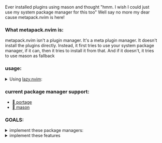 <!-- vim: set textwidth=78: -->
Ever installed plugins using mason and thought "hmm. I wish I could just use
my system package manager for this too" Well say no more my dear cause
metapack.nvim is here!

### What metapack.nvim is:
metapack.nvim isn't a plugin manager. It's a meta plugin manager. It doesn't
install the plugins directly. Instead, it first tries to use your system
package manager, if it can, then it tries to install it from that. And if it
doesn't, it tries to use mason as fallback

### usage:
<details>
    <summary>Using <a href="https://github.com/folke/lazy.nvim">lazy.nvim</a>:</summary>

```lua
{
    "ingenarel/metapack.nvim",
    dependencies = {
        {
            "williamboman/mason.nvim",
            config = true,
        },
    },
    config = function()
        require("metapack").ensure_installed {
            --lsp
            "pyright",
            "clangd",
            "lua-language-server",
            "bash-language-server",
            "termux-language-server",
            "ltex-ls",
            "yaml-language-server",
            --lsp
            --dap
            "codelldb",
            "debugpy",
            --dap
            --formatter
            "black",
            "stylua",
            "clang-format",
            "beautysh",
            --formatter
        }
    end,
}
```
</details>

### current package manager support:
- [  portage](https://wiki.gentoo.org/wiki/Portage)
- [  mason](https://github.com/williamboman/mason.nvim)

### GOALS:
<details>
    <summary> implement these package managers:</summary>

- [ ] apt
- [ ] building from source
- [ ] cargo
- [ ] dnf
- [ ] luarocks
- [ ] npm
- [ ] pacman
- [ ] paru
- [ ] pip
- [ ] scoop
- [ ] yay

</details>

<details>
    <summary> implement these features </summary>

- specifying:
    - [ ] package manager
    - [ ] version
    - [ ] commit hash
    - [ ] operating system / Linux distro

- features:
    - [ ] work with gentoo USE flags
        some stuff in gentoo, like codelldb and clang-format, are not seperate
        packages, but instead they are USE flags in the clang package

</details>

